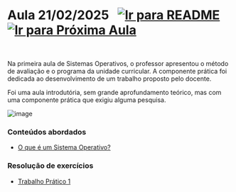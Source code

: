 # Aula 21/02/2025 &nbsp; [![Ir para README](https://img.shields.io/badge/Indice-Verde?style=for-the-badge)](../README.md#indice) &nbsp;[![Ir para Próxima Aula](https://img.shields.io/badge/Próxima-Aula%202-007ACC?style=for-the-badge)](../aulas/28-02-2025.md)

<br>

<p>
  
 Na primeira aula de Sistemas Operativos, o professor apresentou o método de avaliação e o programa da unidade curricular. A componente prática foi dedicada ao desenvolvimento de um trabalho proposto pelo docente.

</p>

<p>
 Foi uma aula introdutória, sem grande aprofundamento teórico, mas com uma componente prática que exigiu alguma pesquisa.
</p>

![image](https://github.com/user-attachments/assets/3a655e21-bb3d-448a-a351-1dffcbf33f1e)


### Conteúdos abordados

- [O que é um Sistema Operativo?](../apontamentos/definicao_sistema_operativo.md)

### Resolução de exercícios

- [Trabalho Prático 1](../fichas/trabalho_pratico_1.pdf)

